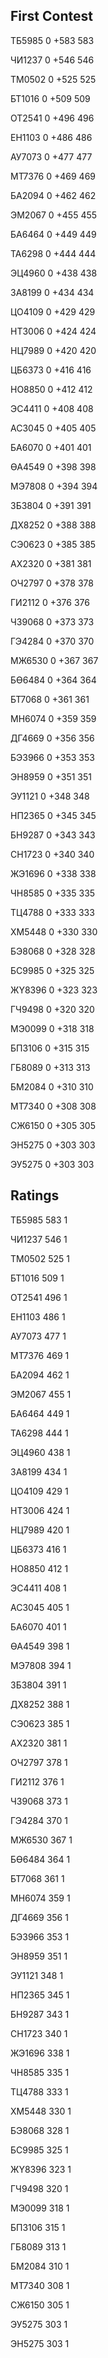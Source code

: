 ## First Contest
ТБ5985            0      +583  583

ЧИ1237            0      +546  546

ТМ0502            0      +525  525

БТ1016            0      +509  509

ОТ2541            0      +496  496

ЕН1103            0      +486  486

АУ7073            0      +477  477

МТ7376            0      +469  469

БА2094            0      +462  462

ЭМ2067            0      +455  455

БА6464            0      +449  449

ТА6298            0      +444  444

ЭЦ4960            0      +438  438

ЗА8199            0      +434  434

ЦО4109            0      +429  429

НТ3006            0      +424  424

НЦ7989            0      +420  420

ЦБ6373            0      +416  416

НО8850            0      +412  412

ЭС4411            0      +408  408

АС3045            0      +405  405

БА6070            0      +401  401

ӨА4549            0      +398  398

МЭ7808            0      +394  394

ЗБ3804            0      +391  391

ДХ8252            0      +388  388

СЭ0623            0      +385  385

АХ2320            0      +381  381

ОЧ2797            0      +378  378

ГИ2112            0      +376  376

ЧЗ9068            0      +373  373

ГЭ4284            0      +370  370

МЖ6530            0      +367  367

БӨ6484            0      +364  364

БТ7068            0      +361  361

МН6074            0      +359  359

ДГ4669            0      +356  356

БЭ3966            0      +353  353

ЭН8959            0      +351  351

ЭУ1121            0      +348  348

НП2365            0      +345  345

БН9287            0      +343  343

СН1723            0      +340  340

ЖЭ1696            0      +338  338

ЧН8585            0      +335  335

ТЦ4788            0      +333  333

ХМ5448            0      +330  330

БЭ8068            0      +328  328

БС9985            0      +325  325

ЖҮ8396            0      +323  323

ГЧ9498            0      +320  320

МЭ0099            0      +318  318

БП3106            0      +315  315

ГБ8089            0      +313  313

БМ2084            0      +310  310

МТ7340            0      +308  308

СЖ6150            0      +305  305

ЭН5275            0      +303  303

ЭУ5275            0      +303  303





##  Ratings

ТБ5985 583 1

ЧИ1237 546 1

ТМ0502 525 1

БТ1016 509 1

ОТ2541 496 1

ЕН1103 486 1

АУ7073 477 1

МТ7376 469 1

БА2094 462 1

ЭМ2067 455 1

БА6464 449 1

ТА6298 444 1

ЭЦ4960 438 1

ЗА8199 434 1

ЦО4109 429 1

НТ3006 424 1

НЦ7989 420 1

ЦБ6373 416 1

НО8850 412 1

ЭС4411 408 1

АС3045 405 1

БА6070 401 1

ӨА4549 398 1

МЭ7808 394 1

ЗБ3804 391 1

ДХ8252 388 1

СЭ0623 385 1

АХ2320 381 1

ОЧ2797 378 1

ГИ2112 376 1

ЧЗ9068 373 1

ГЭ4284 370 1

МЖ6530 367 1

БӨ6484 364 1

БТ7068 361 1

МН6074 359 1

ДГ4669 356 1

БЭ3966 353 1

ЭН8959 351 1

ЭУ1121 348 1

НП2365 345 1

БН9287 343 1

СН1723 340 1

ЖЭ1696 338 1

ЧН8585 335 1

ТЦ4788 333 1

ХМ5448 330 1

БЭ8068 328 1

БС9985 325 1

ЖҮ8396 323 1

ГЧ9498 320 1

МЭ0099 318 1

БП3106 315 1

ГБ8089 313 1

БМ2084 310 1

МТ7340 308 1

СЖ6150 305 1

ЭУ5275 303 1

ЭН5275 303 1

